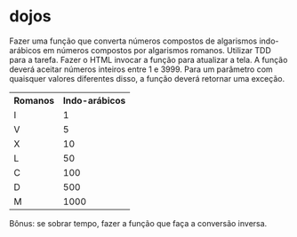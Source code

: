 # dojos

Fazer uma função que converta números compostos de algarismos indo-arábicos em números compostos por algarismos romanos. Utilizar TDD para a tarefa.
Fazer o HTML invocar a função para atualizar a tela.
A função deverá aceitar números inteiros entre 1 e 3999. Para um parâmetro com quaisquer valores diferentes disso, a função deverá retornar uma exceção.

<table>
  <tr><th>Romanos</th><th>Indo-arábicos</th></tr>
  <tr><td>I</td><td>1</td></tr>
  <tr><td>V</td><td>5</td></tr>
  <tr><td>X</td><td>10</td></tr>
  <tr><td>L</td><td>50</td></tr>
  <tr><td>C</td><td>100</td></tr>
  <tr><td>D</td><td>500</td></tr>
  <tr><td>M</td><td>1000</td></tr>
</table>

Bônus: se sobrar tempo, fazer a função que faça a conversão inversa.
